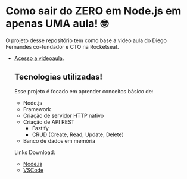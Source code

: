 # Como sair do ZERO em Node.js em apenas UMA aula! 🤓

 O projeto desse repositório tem como base a video aula do Diego Fernandes co-fundador e CTO na Rocketseat.
- [Acesso a videoaula](https://www.youtube.com/watch?v=hHM-hr9q4mo&t=1323s).

  ## Tecnologias utilizadas!
  Esse projeto é focado em aprender conceitos básico de:
  - Node.js
  - Framework
  - Criação de servidor HTTP nativo
  - Criação de API REST
    - Fastify
    - CRUD (Create, Read, Update, Delete)
  - Banco de dados em memória
 
  Links Download:
  - [Node.js](https://nodejs.org/pt-br/download)
  - [VSCode](https://code.visualstudio.com/download)
